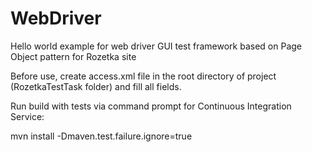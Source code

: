 # WebDriver
Hello world example for web driver GUI test framework based on Page Object pattern for Rozetka site

Before use, create access.xml file in the root directory of project (RozetkaTestTask folder) and fill all fields.

Run build with tests via command prompt for Continuous Integration Service:

mvn install -Dmaven.test.failure.ignore=true

